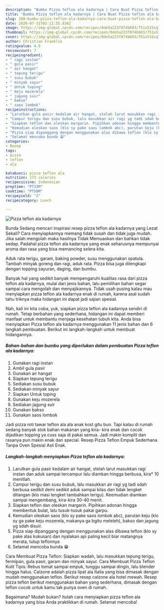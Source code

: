 ```yaml
---
description: "Bumbu Pizza teflon ala kadarnya | Cara Buat Pizza teflon ala kadarnya Yang Sempurna"
title: "Bumbu Pizza teflon ala kadarnya | Cara Buat Pizza teflon ala kadarnya Yang Sempurna"
slug: 288-bumbu-pizza-teflon-ala-kadarnya-cara-buat-pizza-teflon-ala-kadarnya-yang-sempurna
date: 2020-07-31T02:12:55.836Z
image: https://img-global.cpcdn.com/recipes/0de5a223f074b603/751x532cq70/pizza-teflon-ala-kadarnya-foto-resep-utama.jpg
thumbnail: https://img-global.cpcdn.com/recipes/0de5a223f074b603/751x532cq70/pizza-teflon-ala-kadarnya-foto-resep-utama.jpg
cover: https://img-global.cpcdn.com/recipes/0de5a223f074b603/751x532cq70/pizza-teflon-ala-kadarnya-foto-resep-utama.jpg
author: Christian Franklin
ratingvalue: 4.5
reviewcount: 7
recipeingredient:
- " ragi instan"
- " gula pasir"
- " air hangat"
- " tepung terigu"
- " susu bubuk"
- " minyak sayur"
- " Untuk toping"
- " keju mozerela"
- " jagung suir"
- " bakso"
- " saos lombok"
recipeinstructions:
- "Larutkan gula pasir kedalam air hangat, stelah larut masukkan ragi instan dan aduk sampai tercampur lalu diamkan hingga berbusa, kira* 10 menitlah."
- "Campur terigu dan susu bubuk, lalu masukkan air ragi yg tadi sdah berbusa sedikit demi sedikit aduk sampai kilas dan tidak lengket ditangan (klo masi lengket tambahkan terigu). Keemudian diamkan sampai mengembang, kira-kira 30-40 menit."
- "Siapkan teflon dan oleskan margarin. Pipihkan adonan hingga membentuk bulat, lalu tusuk-tusuk pakai garpu."
- "Kemudian oleskan saos (klo sy pake saos lombok abc), parutan keju (klo sy ga pake keju mozerela, makanya ga bgitu meleleh), bakso dan jagung yg sdah disuir."
- "Pizza siap dipanggang dengan menggunakan alas dibawa teflon (klo sy pake alas kukusan) dan nyalakan api paling kecil biar matangnya merata, tutup teflonnya"
- "Selamat mencoba bunda 😁"
categories:
- Resep
tags:
- pizza
- teflon
- ala

katakunci: pizza teflon ala 
nutrition: 273 calories
recipecuisine: Indonesian
preptime: "PT33M"
cooktime: "PT50M"
recipeyield: "2"
recipecategory: Lunch

---
```



![Pizza teflon ala kadarnya](https://img-global.cpcdn.com/recipes/0de5a223f074b603/751x532cq70/pizza-teflon-ala-kadarnya-foto-resep-utama.jpg)

Bunda Sedang mencari inspirasi resep pizza teflon ala kadarnya yang Lezat Sekali? Cara menyiapkannya memang tidak susah dan tidak juga mudah. Jika salah mengolah maka hasilnya Tidak Memuaskan dan bahkan tidak sedap. Padahal pizza teflon ala kadarnya yang enak seharusnya mempunyai aroma dan rasa yang bisa memancing selera kita.

Aduk rata terigu, garam, baking powder, susu menggunakan spatula. Tambah minyak goreng dan ragi, aduk rata. Pizza bisa juga dilengkapi dengan topping sayuran, daging, dan bumbu.

Banyak hal yang sedikit banyak mempengaruhi kualitas rasa dari pizza teflon ala kadarnya, mulai dari jenis bahan, lalu pemilihan bahan segar sampai cara mengolah dan menyajikannya. Tidak usah pusing kalau mau menyiapkan pizza teflon ala kadarnya enak di rumah, karena asal sudah tahu triknya maka hidangan ini dapat jadi sajian spesial.


Nah, kali ini kita coba, yuk, siapkan pizza teflon ala kadarnya sendiri di rumah. Tetap berbahan yang sederhana, hidangan ini dapat memberi manfaat untuk membantu menjaga kesehatan tubuh kita. Anda bisa menyiapkan Pizza teflon ala kadarnya menggunakan 11 jenis bahan dan 6 langkah pembuatan. Berikut ini langkah-langkah untuk membuat hidangannya.

<!--inarticleads1-->

##### Bahan-bahan dan bumbu yang diperlukan dalam pembuatan Pizza teflon ala kadarnya:

1. Gunakan  ragi instan
1. Ambil  gula pasir
1. Gunakan  air hangat
1. Siapkan  tepung terigu
1. Sediakan  susu bubuk
1. Sediakan  minyak sayur
1. Siapkan  Untuk toping
1. Gunakan  keju mozerela
1. Sediakan  jagung suir
1. Gunakan  bakso
1. Gunakan  saos lombok


Jadi pizza roti tawar teflon ala ala anak kost gitu bun. Tapi kalau di rumah sedang banyak stok bahan makanan yang kira- kira enak dan cocok dijadikan topping ya cuss saja di pakai semua. Jadi makin komplit dan rasanya pun makin enak dan special. Resep Pizza Teflon Empuk Sederhana Tanpa Oven Spesial Asli Enak. 

<!--inarticleads2-->

##### Langkah-langkah menyiapkan Pizza teflon ala kadarnya:

1. Larutkan gula pasir kedalam air hangat, stelah larut masukkan ragi instan dan aduk sampai tercampur lalu diamkan hingga berbusa, kira* 10 menitlah.
1. Campur terigu dan susu bubuk, lalu masukkan air ragi yg tadi sdah berbusa sedikit demi sedikit aduk sampai kilas dan tidak lengket ditangan (klo masi lengket tambahkan terigu). Keemudian diamkan sampai mengembang, kira-kira 30-40 menit.
1. Siapkan teflon dan oleskan margarin. Pipihkan adonan hingga membentuk bulat, lalu tusuk-tusuk pakai garpu.
1. Kemudian oleskan saos (klo sy pake saos lombok abc), parutan keju (klo sy ga pake keju mozerela, makanya ga bgitu meleleh), bakso dan jagung yg sdah disuir.
1. Pizza siap dipanggang dengan menggunakan alas dibawa teflon (klo sy pake alas kukusan) dan nyalakan api paling kecil biar matangnya merata, tutup teflonnya
1. Selamat mencoba bunda 😁


Cara Membuat Pizza Teflon: Siapkan wadah, lalu masukkan tepung terigu, fermipan, gula pasir, garam dan minyak sayur. Cara Membuat Pizza Teflon Kulit Tipis: Rebus tomat sampai empuk, tunggu sampai dingin, lalu blender hingga halus. Calzone adalah pizza lipat ala Italia yang bisa dimasak dengan mudah menggunakan teflon. Berikut resep calzone ala hotel mewah. Resep pizza teflon berikut menggunakan bahan yang sederhana, dimasak dengan teflon cocok untuk kamu tak punya oven di rumah. 

Bagaimana? Mudah bukan? Itulah cara menyiapkan pizza teflon ala kadarnya yang bisa Anda praktikkan di rumah. Selamat mencoba!
